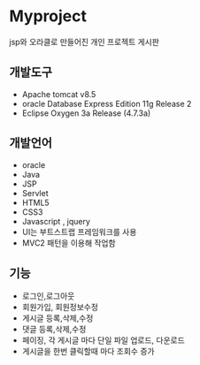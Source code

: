 # Myproject
jsp와 오라클로 만들어진 개인 프로젝트 게시판
## 개발도구
- Apache tomcat v8.5
- oracle Database Express Edition 11g Release 2
- Eclipse Oxygen 3a Release (4.7.3a)
## 개발언어
- oracle
- Java
- JSP
- Servlet
- HTML5
- CSS3
- Javascript , jquery
- UI는 부트스트랩 프레임워크를 사용
- MVC2 패턴을 이용해 작업함
## 기능
- 로그인,로그아웃
- 회원가입, 회원정보수정
- 게시글 등록,삭제,수정
- 댓글 등록,삭제,수정
- 페이징, 각 게시글 마다 단일 파일 업로드, 다운로드
- 게시글을 한번 클릭할때 마다 조회수 증가 
